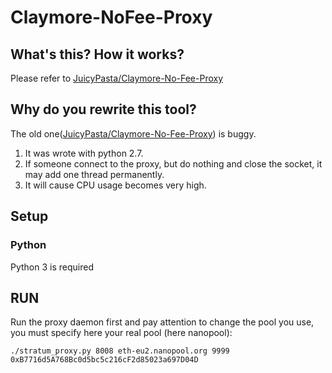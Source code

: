 # Claymore-NoFee-Proxy

## What's this? How it works?

Please refer to [JuicyPasta/Claymore-No-Fee-Proxy](https://github.com/JuicyPasta/Claymore-No-Fee-Proxy/blob/master/README.md)

## Why do you rewrite this tool?

The old one([JuicyPasta/Claymore-No-Fee-Proxy](https://github.com/JuicyPasta/Claymore-No-Fee-Proxy/blob/master/README.md)) is buggy.
1. It was wrote with python 2.7.
2. If someone connect to the proxy, but do nothing and close the socket, it may add one thread permanently.
3. It will cause CPU usage becomes very high.

## Setup

### Python
Python 3 is required

## RUN
Run the proxy daemon first and pay attention to change the pool you use, you must specify here your real pool (here nanopool):
```
./stratum_proxy.py 8008 eth-eu2.nanopool.org 9999 0xB7716d5A768Bc0d5bc5c216cF2d85023a697D04D
```
